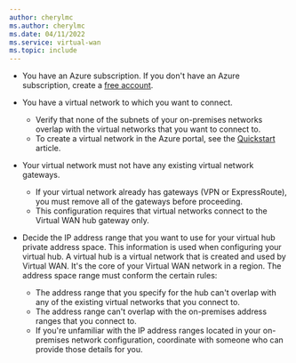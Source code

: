 ```yaml
---
author: cherylmc
ms.author: cherylmc
ms.date: 04/11/2022
ms.service: virtual-wan
ms.topic: include
---
```


* You have an Azure subscription. If you don't have an Azure subscription, create a [free account](https://azure.microsoft.com/free/?WT.mc_id=A261C142F).

* You have a virtual network to which you want to connect.

   * Verify that none of the subnets of your on-premises networks overlap with the virtual networks that you want to connect to.
   * To create a virtual network in the Azure portal, see the [Quickstart](../articles/virtual-network/quick-create-portal.md) article.

* Your virtual network must not have any existing virtual network gateways. 

   * If your virtual network already has gateways (VPN or ExpressRoute), you must remove all of the gateways before proceeding.
   * This configuration requires that virtual networks connect to the Virtual WAN hub gateway only.

* Decide the IP address range that you want to use for your virtual hub private address space. This information is used when configuring your virtual hub. A virtual hub is a virtual network that is created and used by Virtual WAN. It's the core of your Virtual WAN network in a region. The address space range must conform the certain rules:

   * The address range that you specify for the hub can't overlap with any of the existing virtual networks that you connect to.
   * The address range can't overlap with the on-premises address ranges that you connect to.
   * If you're unfamiliar with the IP address ranges located in your on-premises network configuration, coordinate with someone who can provide those details for you.
